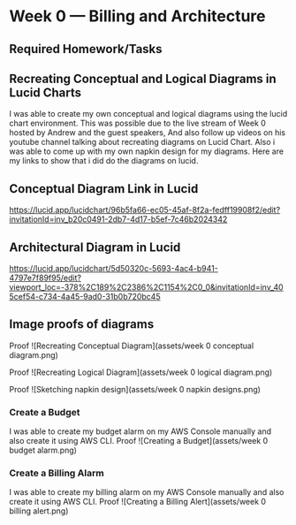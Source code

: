 # Week 0 — Billing and Architecture


## Required Homework/Tasks

## Recreating Conceptual and Logical Diagrams in Lucid Charts

I was able to create my own conceptual and logical diagrams using the lucid chart environment.
This was possible due to the live stream of Week 0 hosted by Andrew and the guest speakers,
And also follow up videos on his youtube channel talking about recreating diagrams on Lucid Chart.
Also i was able to come up with my own napkin design for my diagrams.
Here are my links to show that i did do the diagrams on lucid.

## Conceptual Diagram Link in Lucid
https://lucid.app/lucidchart/96b5fa66-ec05-45af-8f2a-fedff19908f2/edit?invitationId=inv_b20c0491-2db7-4d17-b5ef-7c46b2024342 

## Architectural Diagram in Lucid
https://lucid.app/lucidchart/5d50320c-5693-4ac4-b941-4797e7f89f95/edit?viewport_loc=-378%2C189%2C2386%2C1154%2C0_0&invitationId=inv_405cef54-c734-4a45-9ad0-31b0b720bc45

## Image proofs of diagrams 
Proof ![Recreating Conceptual Diagram](assets/week 0 conceptual diagram.png)

Proof ![Recreating Logical Diagram](assets/week 0 logical diagram.png)

Proof ![Sketching napkin design](assets/week 0 napkin designs.png)

### Create a Budget

I was able to create my budget alarm on my AWS Console manually and also create it using AWS CLI.
Proof ![Creating a  Budget](assets/week 0 budget alarm.png)

### Create a Billing Alarm
I was able to create my billing alarm on my AWS Console manually and also create it using AWS CLI.
Proof ![Creating a Billing Alert](assets/week 0 billing alert.png)
